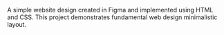 A simple website design created in Figma and implemented using HTML and CSS. This project demonstrates fundamental web design minimalistic layout.
